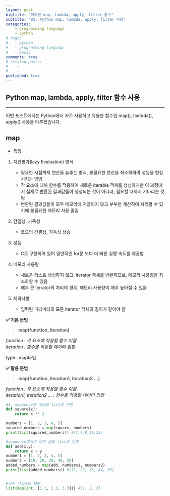 ```yaml
---
layout: post
bigtitle: "파이썬 map, lambda, apply, filter 함수"
subtitle: "03. Python map, lambda, apply, filter 사용"
categories:
    - programming language
    - python
# tags:
#   - python
#   - programming language
#   - basic
comments: true
# related_posts:
#    -
#    - 
published: true
---
```



## Python map, lambda, apply, filter 함수 사용

---

이번 포스트에서는 Python에서 자주 사용하고 유용한 함수인 map(), lambda(), apply() 사용을 다루겠습니다.


## map

* 특징

1. 지연평가(lazy Evaluation) 방식 
    - 필요한 시점까지 연산을 늦추는 방식, 불필요한 연산을 최소화하여 성능을 향상시키는 방법
    - 각 요소에 대해 함수를 적용하여 새로운 iterable 객체를 생성하지만 이 과정에서 실제로 변환된 결과값들이 생성되는 것이 아니라, 필요할 때까지 기다리는 것임
    - 변환된 결과값들이 모두 메모리에 저장되지 않고 부부만 계산하여 처리할 수 있기에 불필요한 메모리 사용 줄임

2. 간결성, 가독성
    - 코드의 간결성, 가독성 상승

3. 성능
    - C로 구현되어 있어 일반적인 for문 보다 더 빠른 실행 속도를 제공함

4. 메모리 사용량
    - 새로운 리스트 생성하지 않고, iterator 객체를 반환하므로, 메모리 사용량을 최소화할 수 있음
    - 매우 큰 iterator의 처리의 경우, 메모리 사용량이 매우 높아질 수 있음

5. 제약사항
    - 입력된 파라미터의 모든 iterator 객체의 길이가 같아야 함

**✅ 기본 문법**

> **map(function, iteration)**<br>

*function : 각 요소에 적용할 함수 이름*<br>
*iteration : 함수를 적용할 데이터 집합*<br>

type : map타입

**✅ 활용 문법**

> **map(function, iteration1, iteration2 ...)**<br>

*function : 각 요소에 적용할 함수 이름*<br>
*iteration1, iteration2 ... : 함수를 적용할 데이터 집합*<br>

```python
#1. sequence형 제곱을 list로 반환
def square(x):
    return x ** 2

numbers = [1, 2, 3, 4, 5]
squared_numbers = map(square, numbers)
print(list(squared_numbers)) #[1,4,9,16,25]

#sequence형끼리 더한 값을 list로 반환
def add(x,y):
    return x + y
number1 = [1, 2, 3, 4, 5]
number2 = [10, 20, 30, 40, 50]
added_numbers = map(add, numbers1, numbers2)
print(list(added_numbers)) #[11, 22, 33, 44, 55]


#정수 타입으로 변환
list(map(int, [1.1, 2.2, 3.3])) #[1, 2, 3]
```








